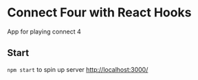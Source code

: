 # Connect Four with React Hooks

App for playing connect 4

## Start

`npm start` to spin up server
[http://localhost:3000/](http://localhost:3000/)
